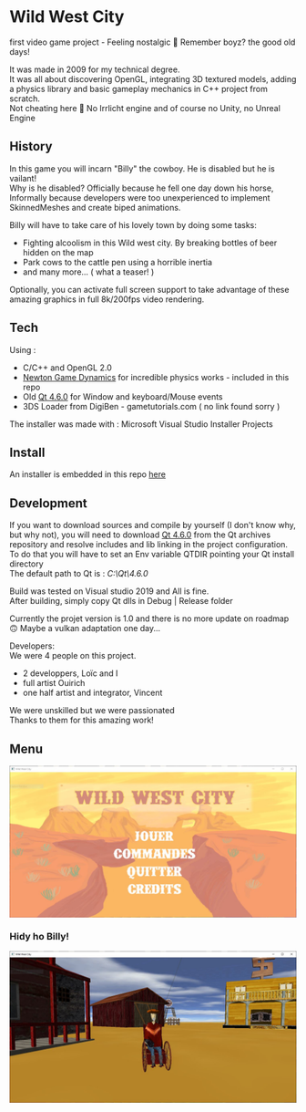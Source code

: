 # Wild West City
first video game project - Feeling nostalgic 👴 Remember boyz? the good old days! </br>

It was made in 2009 for my technical degree. </br>
It was all about discovering OpenGL, integrating 3D textured models, adding a physics library and basic gameplay mechanics in C++ project from scratch. </br> 
Not cheating here 💪 No Irrlicht engine and of course no Unity, no Unreal Engine

## History
In this game you will incarn "Billy" the cowboy. He is disabled but he is vailant! </br>
Why is he disabled? Officially because he fell one day down his horse, Informally because developers were too unexperienced to implement SkinnedMeshes and create biped animations. 

Billy will have to take care of his lovely town by doing some tasks:
- Fighting alcoolism in this Wild west city. By breaking bottles of beer hidden on the map
- Park cows to the cattle pen using a horrible inertia
- and many more... ( what a teaser! )

Optionally, you can activate full screen support to take advantage of these amazing graphics in full 8k/200fps video rendering.

## Tech

Using : 
- C/C++ and OpenGL 2.0
- [Newton Game Dynamics](https://github.com/MADEAPPS/newton-dynamics) for incredible physics works - included in this repo
- Old [Qt 4.6.0](https://download.qt.io/archive/qt/4.6/) for Window and keyboard/Mouse events
- 3DS Loader from DigiBen - gametutorials.com ( no link found sorry )

The installer was made with : Microsoft Visual Studio Installer Projects

## Install 

An installer is embedded in this repo [here](https://github.com/raubee/Wild-West-City/releases/download/1.0/Wild.West.City.msi)

## Development

If you want to download sources and compile by yourself (I don't know why, but why not), you will need to download [Qt 4.6.0](https://download.qt.io/archive/qt/4.6/) from the Qt archives repository and resolve includes and lib linking in the project configuration.</br> 
To do that you will have to set an Env variable QTDIR pointing your Qt install directory   
The default path to Qt is : *C:\Qt\4.6.0*

Build was tested on Visual studio 2019 and All is fine.  
After building, simply copy Qt dlls in Debug | Release folder

Currently the projet version is 1.0 and there is no more update on roadmap 🙃
Maybe a vulkan adaptation one day...

Developers: <br> 
We were 4 people on this project. 
 - 2 developpers, Loïc and I
 - full artist Ouirich
 - one half artist and integrator, Vincent

We were unskilled but we were passionated </br>
Thanks to them for this amazing work!  

## Menu
<img src="./captures/capture01.jpg" style="margin: auto; display: block;" />

### Hidy ho Billy!
<img src="./captures/capture02.jpg" style="margin: auto; display: block;" />
